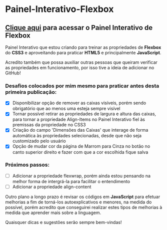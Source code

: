 # Painel-Interativo-Flexbox
## [Clique aqui](https://leonardoledo.github.io/Painel-Interativo-Flexbox/index.html) para acessar o Painel Interativo de Flexbox
Painel Interativo que estou criando para treinar as propriedades de **Flexbox** do **CSS3** e aproveitando para praticar **HTML5** e principalmente **JavaScript**.
 
Acredito também que possa auxiliar outras pessoas que queiram verificar as propriedades em funcionamento, por isso tive a ideia de adicionar no GitHub!

### Desafios colocados por mim mesmo para praticar antes desta primeira publicação:
- [x] Disponibilizar opção de remover as caixas visíveis, porém sendo obrigatório que ao menos uma esteja sempre visível
- [x] Tornar possível retirar as propriedades de largura e altura das caixas, para tornar a propriedade Align-Items no Painel Interativo fiel às premissas da propriedade no CSS3
- [x] Criação do campo 'Dimensões das Caixas' que interage de forma automática às propriedades selecionadas, desde que não seja customizado pelo usuário
- [x] Opção de mudar cor da página de Marrom para Cinza no botão no canto superior direito e fazer com que a cor escolhida fique salva

### Próximos passos: 
- [ ] Adicionar a propriedade flexwrap, porém ainda estou pensando na melhor forma de intergrá-la para facilitar o entendimento 
- [ ] Adicionar a propriedade align-content

Outro plano a longo prazo é revisar os códigos em **JavaScript** para efetuar melhorias a fim de torná-los autoexplicativos e menores, na medida do possível, porém acredito que conseguirei realizar estes tipos de melhorias à medida que aprender mais sobre a linguagem.

Quaisquer dicas e sugestões serão sempre bem-vindas!
